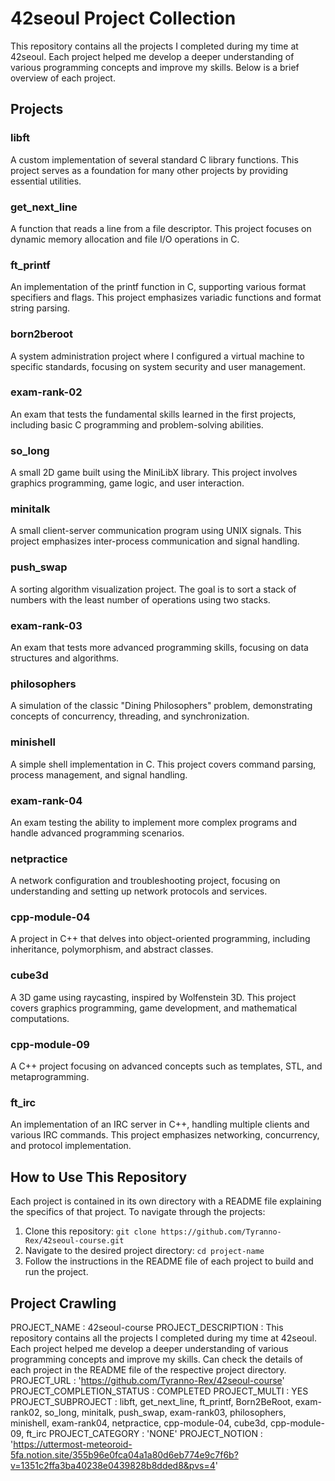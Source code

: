 # 42seoul Project Collection

This repository contains all the projects I completed during my time at 42seoul. Each project helped me develop a deeper understanding of various programming concepts and improve my skills. Below is a brief overview of each project.

## Projects

### libft
A custom implementation of several standard C library functions. This project serves as a foundation for many other projects by providing essential utilities.

### get_next_line
A function that reads a line from a file descriptor. This project focuses on dynamic memory allocation and file I/O operations in C.

### ft_printf
An implementation of the printf function in C, supporting various format specifiers and flags. This project emphasizes variadic functions and format string parsing.

### born2beroot
A system administration project where I configured a virtual machine to specific standards, focusing on system security and user management.

### exam-rank-02
An exam that tests the fundamental skills learned in the first projects, including basic C programming and problem-solving abilities.

### so_long
A small 2D game built using the MiniLibX library. This project involves graphics programming, game logic, and user interaction.

### minitalk
A small client-server communication program using UNIX signals. This project emphasizes inter-process communication and signal handling.

### push_swap
A sorting algorithm visualization project. The goal is to sort a stack of numbers with the least number of operations using two stacks.

### exam-rank-03
An exam that tests more advanced programming skills, focusing on data structures and algorithms.

### philosophers
A simulation of the classic "Dining Philosophers" problem, demonstrating concepts of concurrency, threading, and synchronization.

### minishell
A simple shell implementation in C. This project covers command parsing, process management, and signal handling.

### exam-rank-04
An exam testing the ability to implement more complex programs and handle advanced programming scenarios.

### netpractice
A network configuration and troubleshooting project, focusing on understanding and setting up network protocols and services.

### cpp-module-04
A project in C++ that delves into object-oriented programming, including inheritance, polymorphism, and abstract classes.

### cube3d
A 3D game using raycasting, inspired by Wolfenstein 3D. This project covers graphics programming, game development, and mathematical computations.

### cpp-module-09
A C++ project focusing on advanced concepts such as templates, STL, and metaprogramming.

### ft_irc
An implementation of an IRC server in C++, handling multiple clients and various IRC commands. This project emphasizes networking, concurrency, and protocol implementation.

## How to Use This Repository
Each project is contained in its own directory with a README file explaining the specifics of that project. To navigate through the projects:

1. Clone this repository: `git clone https://github.com/Tyranno-Rex/42seoul-course.git`
2. Navigate to the desired project directory: `cd project-name`
3. Follow the instructions in the README file of each project to build and run the project.

## Project Crawling
PROJECT_NAME : 42seoul-course
PROJECT_DESCRIPTION : This repository contains all the projects I completed during my time at 42seoul. Each project helped me develop a deeper understanding of various programming concepts and improve my skills. Can check the details of each project in the README file of the respective project directory.
PROJECT_URL : 'https://github.com/Tyranno-Rex/42seoul-course'
PROJECT_COMPLETION_STATUS : COMPLETED
PROJECT_MULTI : YES
PROJECT_SUBPROJECT : libft, get_next_line, ft_printf, Born2BeRoot, exam-rank02, so_long, minitalk, push_swap, exam-rank03, philosophers, minishell, exam-rank04, netpractice, cpp-module-04, cube3d, cpp-module-09, ft_irc
PROJECT_CATEGORY : 'NONE'
PROJECT_NOTION : 'https://uttermost-meteoroid-5fa.notion.site/355b96e0fca04a1a80d6eb774e9c7f6b?v=1351c2ffa3ba40238e0439828b8dded8&pvs=4'